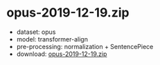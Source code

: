 # opus-2019-12-19.zip

* dataset: opus
* model: transformer-align
* pre-processing: normalization + SentencePiece
* download: [opus-2019-12-19.zip](https://object.pouta.csc.fi/OPUS-MT-dev/en-ky/opus-2019-12-19.zip)


